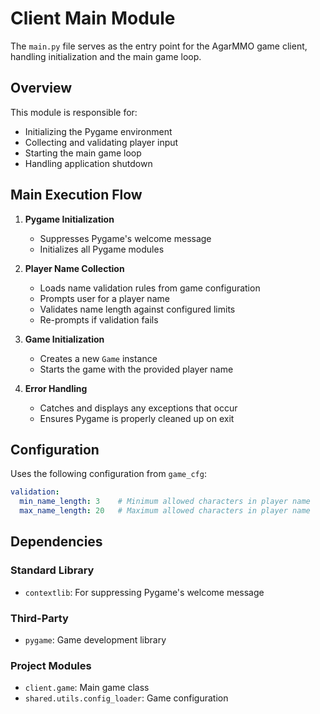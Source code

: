 # Client Main Module

The `main.py` file serves as the entry point for the AgarMMO game client, handling initialization and the main game loop.

## Overview

This module is responsible for:

- Initializing the Pygame environment
- Collecting and validating player input
- Starting the main game loop
- Handling application shutdown

## Main Execution Flow

1. **Pygame Initialization**
   - Suppresses Pygame's welcome message
   - Initializes all Pygame modules

2. **Player Name Collection**
   - Loads name validation rules from game configuration
   - Prompts user for a player name
   - Validates name length against configured limits
   - Re-prompts if validation fails

3. **Game Initialization**
   - Creates a new `Game` instance
   - Starts the game with the provided player name

4. **Error Handling**
   - Catches and displays any exceptions that occur
   - Ensures Pygame is properly cleaned up on exit

## Configuration

Uses the following configuration from `game_cfg`:

```yaml
validation:
  min_name_length: 3    # Minimum allowed characters in player name
  max_name_length: 20   # Maximum allowed characters in player name
```

## Dependencies

### Standard Library

- `contextlib`: For suppressing Pygame's welcome message

### Third-Party

- `pygame`: Game development library

### Project Modules

- `client.game`: Main game class
- `shared.utils.config_loader`: Game configuration
